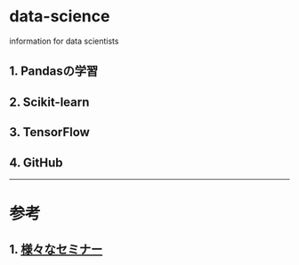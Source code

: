 # data-science
information for data scientists
## 1. Pandasの学習
## 2. Scikit-learn
## 3. TensorFlow
## 4. GitHub

---
# 参考
## 1. [様々なセミナー](様々なセミナー.md)
